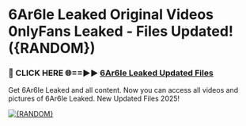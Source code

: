 # 6Ar6Ie Leaked Original Videos 0nlyFans Leaked - Files Updated! ({RANDOM})

<h3>🔴 CLICK HERE 🌐==►► <a href="https://betterlinks.top/A2PfLJ" rel="nofollow">6Ar6Ie Leaked Updated Files</a></h3>

Get 6Ar6Ie Leaked and all content. Now you can access all videos and pictures of 6Ar6Ie Leaked. New Updated Files 2025!

[![{RANDOM}](https://i.imgur.com/ppqm5kG.gif)](https://betterlinks.top/A2PfLJ)